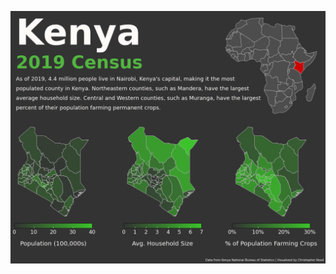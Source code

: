 ![week_4](https://github.com/christopher-reed/tidytuesday/blob/master/2021/week_4/kenya_census_low_res.png)
